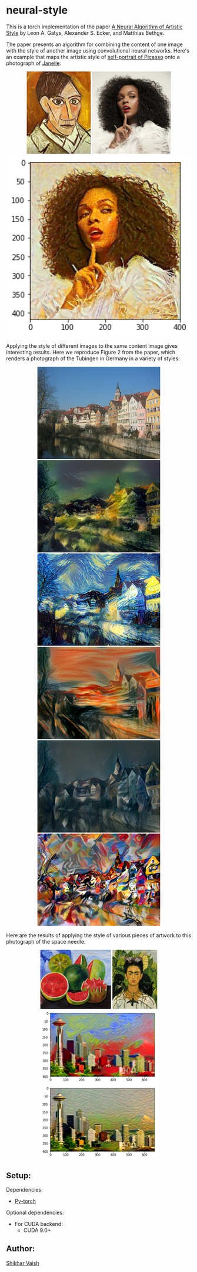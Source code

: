 # neural-style

This is a torch implementation of the paper [A Neural Algorithm of Artistic Style](http://arxiv.org/abs/1508.06576)
by Leon A. Gatys, Alexander S. Ecker, and Matthias Bethge.

The paper presents an algorithm for combining the content of one image with the style of another image using
convolutional neural networks. Here's an example that maps the artistic style of
[self-portrait of Picasso](https://raw.githubusercontent.com/shikharvaish28/neural-style/master/inputs/janelle.png)
onto a photograph of [Janelle](https://github.com/shikharvaish28/neural-style/blob/master/inputs/janelle.png):

<div align="center">
 <img src="https://github.com/shikharvaish28/neural-style/blob/master/inputs/picasso_selfport1907.jpg?raw=true" height="223px">
 <img src="https://github.com/shikharvaish28/neural-style/blob/master/inputs/janelle.png?raw=true" height="223px">
 <img src="https://raw.githubusercontent.com/shikharvaish28/neural-style/master/output/janelle!.png" width="710px">
</div>

Applying the style of different images to the same content image gives interesting results.
Here we reproduce Figure 2 from the paper, which renders a photograph of the Tubingen in Germany in a
variety of styles:

<div align="center">
<img src="inputs/tubingen.jpg" height="250px">
<img src="output/tubingen_shipwreck.png" height="250px">

<img src="output/tubingen_starry.png" height="250px">
<img src="output/tubingen_scream.png" height="250px">

<img src="output/tubingen_seated_nude.png" height="250px">
<img src="output/tubingen_composition_vii.png" height="250px">
</div>

Here are the results of applying the style of various pieces of artwork to this photograph of the
space needle:


<div align="center">

<img src="inputs/kahlo.jpg" height="160px">
<img src="inputs/frida_kahlo.jpg" height="160px">
<br>
<img src="output/skyline1.png" height="200px">
<img src="output/skyline.png" height="200px">

</div>

## Setup:

Dependencies:
* [Py-torch](https://pytorch.org/)

Optional dependencies:
* For CUDA backend:
  * CUDA 9.0+

## Author:

[Shikhar Vaish](http://shikhar.engineer)
